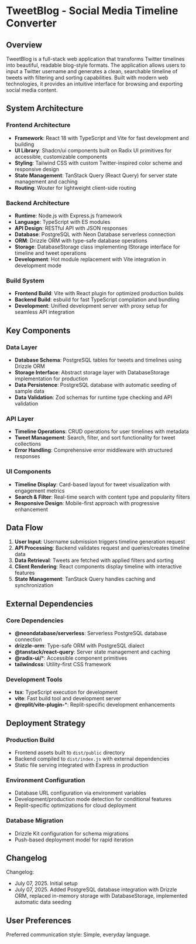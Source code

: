 # TweetBlog - Social Media Timeline Converter

## Overview

TweetBlog is a full-stack web application that transforms Twitter timelines into beautiful, readable blog-style formats. The application allows users to input a Twitter username and generates a clean, searchable timeline of tweets with filtering and sorting capabilities. Built with modern web technologies, it provides an intuitive interface for browsing and exporting social media content.

## System Architecture

### Frontend Architecture
- **Framework**: React 18 with TypeScript and Vite for fast development and building
- **UI Library**: Shadcn/ui components built on Radix UI primitives for accessible, customizable components
- **Styling**: Tailwind CSS with custom Twitter-inspired color scheme and responsive design
- **State Management**: TanStack Query (React Query) for server state management and caching
- **Routing**: Wouter for lightweight client-side routing

### Backend Architecture
- **Runtime**: Node.js with Express.js framework
- **Language**: TypeScript with ES modules
- **API Design**: RESTful API with JSON responses
- **Database**: PostgreSQL with Neon Database serverless connection
- **ORM**: Drizzle ORM with type-safe database operations
- **Storage**: DatabaseStorage class implementing IStorage interface for timeline and tweet operations
- **Development**: Hot module replacement with Vite integration in development mode

### Build System
- **Frontend Build**: Vite with React plugin for optimized production builds
- **Backend Build**: esbuild for fast TypeScript compilation and bundling
- **Development**: Unified development server with proxy setup for seamless API integration

## Key Components

### Data Layer
- **Database Schema**: PostgreSQL tables for tweets and timelines using Drizzle ORM
- **Storage Interface**: Abstract storage layer with DatabaseStorage implementation for production
- **Data Persistence**: PostgreSQL database with automatic seeding of sample data
- **Data Validation**: Zod schemas for runtime type checking and API validation

### API Layer
- **Timeline Operations**: CRUD operations for user timelines with metadata
- **Tweet Management**: Search, filter, and sort functionality for tweet collections
- **Error Handling**: Comprehensive error middleware with structured responses

### UI Components
- **Timeline Display**: Card-based layout for tweet visualization with engagement metrics
- **Search & Filter**: Real-time search with content type and popularity filters
- **Responsive Design**: Mobile-first approach with progressive enhancement

## Data Flow

1. **User Input**: Username submission triggers timeline generation request
2. **API Processing**: Backend validates request and queries/creates timeline data
3. **Data Retrieval**: Tweets are fetched with applied filters and sorting
4. **Client Rendering**: React components display timeline with interactive features
5. **State Management**: TanStack Query handles caching and synchronization

## External Dependencies

### Core Dependencies
- **@neondatabase/serverless**: Serverless PostgreSQL database connection
- **drizzle-orm**: Type-safe ORM with PostgreSQL dialect
- **@tanstack/react-query**: Server state management and caching
- **@radix-ui/***: Accessible component primitives
- **tailwindcss**: Utility-first CSS framework

### Development Tools
- **tsx**: TypeScript execution for development
- **vite**: Fast build tool and development server
- **@replit/vite-plugin-***: Replit-specific development enhancements

## Deployment Strategy

### Production Build
- Frontend assets built to `dist/public` directory
- Backend compiled to `dist/index.js` with external dependencies
- Static file serving integrated with Express in production

### Environment Configuration
- Database URL configuration via environment variables
- Development/production mode detection for conditional features
- Replit-specific optimizations for cloud deployment

### Database Migration
- Drizzle Kit configuration for schema migrations
- Push-based deployment model for rapid iteration

## Changelog

Changelog:
- July 07, 2025. Initial setup
- July 07, 2025. Added PostgreSQL database integration with Drizzle ORM, replaced in-memory storage with DatabaseStorage, implemented automatic data seeding

## User Preferences

Preferred communication style: Simple, everyday language.